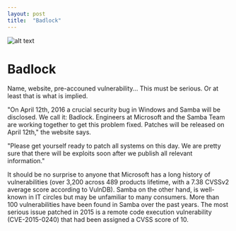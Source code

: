 ```yaml
---
layout: post
title:  "Badlock"
---
```


![alt text](http://badlock.org/badlock.png "Logo Title Text 1")
 
# Badlock
Name, website, pre-accouned vulnerability... This must be serious. Or at least that is what is implied.

"On April 12th, 2016 a crucial security bug in Windows and Samba will be disclosed. We call it: Badlock. Engineers at Microsoft and the Samba Team are working together to get this problem fixed. Patches will be released on April 12th," the website says.

"Please get yourself ready to patch all systems on this day. We are pretty sure that there will be exploits soon after we publish all relevant information."

It should be no surprise to anyone that Microsoft has a long history of vulnerabilities (over 3,200 across 489 products lifetime, with a 7.38 CVSSv2 average score according to VulnDB). Samba on the other hand, is well-known in IT circles but may be unfamiliar to many consumers. More than 100 vulnerabilities have been found in Samba over the past years. The most serious issue patched in 2015 is a remote code execution vulnerability (CVE-2015-0240) that had been assigned a CVSS score of 10.
